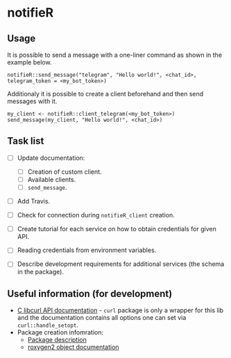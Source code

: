 # notifieR

## Usage
It is possible to send a message with a one-liner command as shown in the example below.
```{r}
notifieR::send_message("telegram", "Hello world!", <chat_id>, telegram_token = <my_bot_token>)
```

Additionaly it is possible to create a client beforehand and then send messages with it.
```{r}
my_client <- notifieR::client_telegram(<my_bot_token>)
send_message(my_client, "Hello world!", <chat_id>)
```

## Task list
 - [ ] Update documentation:
     - [ ] Creation of custom client.
     - [ ] Available clients.
     - [ ] `send_message`.
 - [ ] Add Travis.
 - [ ] Check for connection during `notifieR_client` creation.
 - [ ] Create tutorial for each service on how to obtain credentials for given API.
 - [ ] Reading credentials from environment variables.
 - [ ] Describe development requirements for additional services (the schema in the package).


## Useful information (for development)
 - [C libcurl API documentation](https://curl.haxx.se/libcurl/c/curl_easy_setopt.html) - `curl` package is only a wrapper for this lib and the documentation contains all options one can set via `curl::handle_setopt`.
 - Package creation infomration:
    - [Package description](http://r-pkgs.had.co.nz/description.html)
    - [roxygen2 object documentation](http://r-pkgs.had.co.nz/man.html)
